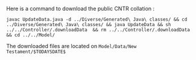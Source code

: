 Here is a command to download the public CNTR collation : 
```
javac UpdateData.java -d ../Diverse/Generated\ Java\ classes/ && cd ../Diverse/Generated\ Java\ classes/ && java UpdateData && sh ../../Controller/.downloadData  && rm ../../Controller/.downloadData && cd ../../Model/
```
The downloaded files are located on ```Model/Data/New Testament/$TODAYSDATE$```